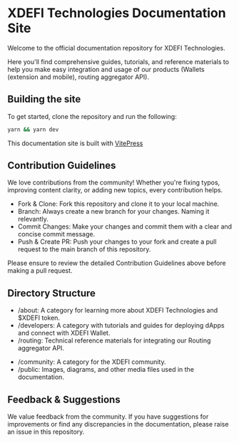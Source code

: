 # XDEFI Technologies Documentation Site

Welcome to the official documentation repository for XDEFI Technologies.

Here you'll find comprehensive guides, tutorials, and reference materials
to help you make easy integration and usage of our products (Wallets (extension and mobile), routing aggregator API).

## Building the site

To get started, clone the repository and run the following:

```bash
yarn && yarn dev
```

This documentation site is built with [VitePress](https://vitepress.dev)

## Contribution Guidelines

We love contributions from the community! Whether you're fixing typos,
improving content clarity, or adding new topics, every contribution helps.

- Fork & Clone: Fork this repository and clone it to your local machine.
- Branch: Always create a new branch for your changes. Naming it relevantly.
- Commit Changes: Make your changes and commit them with a clear and concise
  commit message.
- Push & Create PR: Push your changes to your fork and create a pull request
  to the main branch of this repository.

Please ensure to review the detailed Contribution Guidelines above before
making a pull request.

## Directory Structure

- /about: A category for learning more about XDEFI Technologies and $XDEFI token.
- /developers: A category with tutorials and guides for deploying
  dApps and connect with XDEFI Wallet.
- /routing: Technical reference materials for integrating our Routing aggregator API.
<!-- * /guides [WIP]: In-depth articles that cover specific topics in detail. -->
- /community: A category for the XDEFI community.
- /public: Images, diagrams, and other media files used in the documentation.

## Feedback & Suggestions

We value feedback from the community. If you have suggestions for improvements
or find any discrepancies in the documentation, please raise an issue in this
repository.
